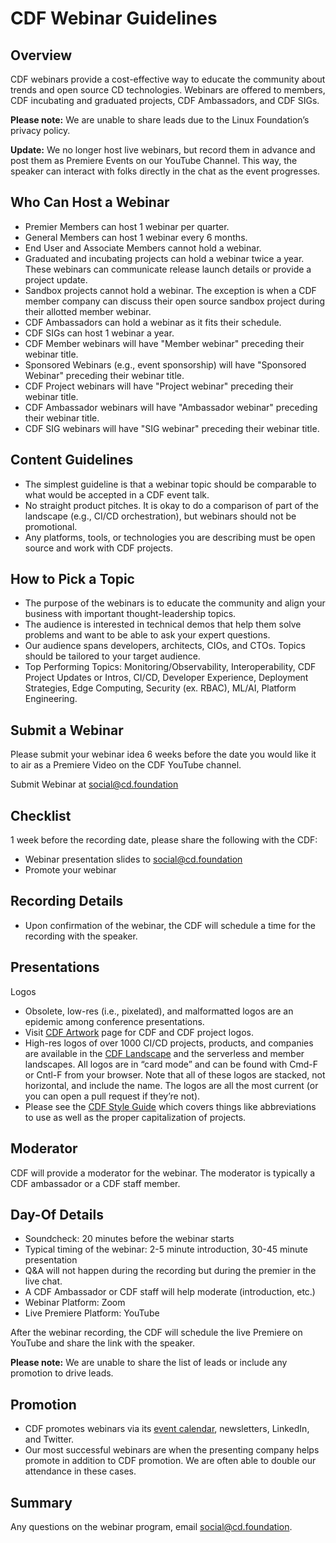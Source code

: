 # CDF Webinar Guidelines #

## Overview

CDF webinars provide a cost-effective way to educate the community about trends and open source CD technologies. Webinars are offered to members, CDF incubating and graduated projects, CDF Ambassadors, and CDF SIGs.

**Please note:** We are unable to share leads due to the Linux Foundation’s privacy policy.

**Update:** We no longer host live webinars, but record them in advance and post them as Premiere Events on our YouTube Channel. This way, the speaker can interact with folks directly in the chat as the event progresses.


## Who Can Host a Webinar

* Premier Members can host 1 webinar per quarter.
* General Members can host 1 webinar every 6 months.
* End User and Associate Members cannot hold a webinar.
* Graduated and incubating projects can hold a webinar twice a year. These webinars can communicate release launch details or provide a project update. 
* Sandbox projects cannot hold a webinar. The exception is when a CDF member company can discuss their open source sandbox project during their allotted member webinar.
* CDF Ambassadors can hold a webinar as it fits their schedule.
* CDF SIGs can host 1 webinar a year.
* CDF Member webinars will have "Member webinar" preceding their webinar title.
* Sponsored Webinars (e.g., event sponsorship) will have "Sponsored Webinar" preceding their webinar title.
* CDF Project webinars will have "Project webinar" preceding their webinar title.
* CDF Ambassador webinars will have "Ambassador webinar" preceding their webinar title.
* CDF SIG webinars will have "SIG webinar" preceding their webinar title.


## Content Guidelines

* The simplest guideline is that a webinar topic should be comparable to what would be accepted in a CDF event talk.
* No straight product pitches. It is okay to do a comparison of part of the landscape (e.g., CI/CD orchestration), but webinars should not be promotional.
* Any platforms, tools, or technologies you are describing must be open source and work with CDF projects.


## How to Pick a Topic

* The purpose of the webinars is to educate the community and align your business with important thought-leadership topics.
* The audience is interested in technical demos that help them solve problems and want to be able to ask your expert questions.
* Our audience spans developers, architects, CIOs, and CTOs. Topics should be tailored to your target audience.
* Top Performing Topics: Monitoring/Observability, Interoperability, CDF Project Updates or Intros, CI/CD, Developer Experience, Deployment Strategies, Edge Computing, Security (ex. RBAC), ML/AI, Platform Engineering.


## Submit a Webinar

Please submit your webinar idea 6 weeks before the date you would like it to air as a Premiere Video on the CDF YouTube channel.

Submit Webinar at social@cd.foundation


## Checklist

1 week before the recording date, please share the following with the CDF:

* Webinar presentation slides to social@cd.foundation
* Promote your webinar


## Recording Details

* Upon confirmation of the webinar, the CDF will schedule a time for the recording with the speaker.


## Presentations

Logos

* Obsolete, low-res (i.e., pixelated), and malformatted logos are an epidemic among conference presentations. 
* Visit [CDF Artwork](https://github.com/cdfoundation/artwork) page for CDF and CDF project logos.
* High-res logos of over 1000 CI/CD projects, products, and companies are available in the [CDF Landscape](https://landscape.cd.foundation/) and the serverless and member landscapes. All logos are in “card mode” and can be found with Cmd-F or Cntl-F from your browser. Note that all of these logos are stacked, not horizontal, and include the name. The logos are all the most current (or you can open a pull request if they’re not).
* Please see the [CDF Style Guide](https://github.com/cdfoundation/foundation/blob/main/CDF%20Style%20Guide.md) which covers things like abbreviations to use as well as the proper capitalization of projects.


## Moderator

CDF will provide a moderator for the webinar. The moderator is typically a CDF ambassador or a CDF staff member.


## Day-Of Details

* Soundcheck: 20 minutes before the webinar starts
* Typical timing of the webinar: 2-5 minute introduction, 30-45 minute presentation
* Q&A will not happen during the recording but during the premier in the live chat.
* A CDF Ambassador or CDF staff will help moderate (introduction, etc.)
* Webinar Platform: Zoom
* Live Premiere Platform: YouTube

After the webinar recording, the CDF will schedule the live Premiere on YouTube and share the link with the speaker.

**Please note:** We are unable to share the list of leads or include any promotion to drive leads.


## Promotion

* CDF promotes webinars via its [event calendar](https://cd.foundation/), newsletters, LinkedIn, and Twitter.
* Our most successful webinars are when the presenting company helps promote in addition to CDF promotion. We are often able to double our attendance in these cases.


## Summary

Any questions on the webinar program, email social@cd.foundation.
